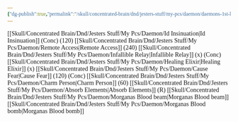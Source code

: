 ```yaml
---
{"dg-publish":true,"permalink":"/skull/concentrated-brain/dnd/jesters-stuff/my-pcs/daemon/daemons-1st-level-spells/","tags":["Tagless"],"noteIcon":""}
---
```


<style id="Force_Custom_Fonts" type="text/css">@font-face{font-style:normal;font-family:"Merriweather";src:local("Merriweather")}@font-face{font-style:bolder;font-family:"Merriweather";src:local("Merriweather")}@font-face{font-style:normal;font-family:"Merriweather";src:local("Merriweather");unicode-range:U+0-FF,U+2E80-9FFF,U+F900-FAFF,U+FE30-FE4F,U+20000-2FA1F}@font-face{font-style:bolder;font-family:"Merriweather";src:local("Merriweather");unicode-range:U+0-FF,U+2E80-9FFF,U+F900-FAFF,U+FE30-FE4F,U+20000-2FA1F}@font-face{font-style:normal;font-family:"Merriweather";src:local("Merriweather");unicode-range:U+0-FF}@font-face{font-style:bolder;font-family:"Merriweather";src:local("Merriweather");unicode-range:U+0-FF}:not(pre):not(code):not(textarea):not(tt):not(kbd):not(samp):not(var){font-family:"Merriweather"!important}pre,code,textarea,tt,kbd,samp,var{font-family:monospace!important}pre *,code *,textarea *,tt *,kbd *,samp *,var *{font-family:monospace!important}</style>
[[Skull/Concentrated Brain/Dnd/Jesters Stuff/My Pcs/Daemon/Id Insinuation\|Id Insinuation]] (Conc) (120)
[[Skull/Concentrated Brain/Dnd/Jesters Stuff/My Pcs/Daemon/Remote Access\|Remote Access]] (240)
[[Skull/Concentrated Brain/Dnd/Jesters Stuff/My Pcs/Daemon/Infallible Relay\|Infallible Relay]] (x) (Conc)
[[Skull/Concentrated Brain/Dnd/Jesters Stuff/My Pcs/Daemon/Healing Elixir\|Healing Elixir]] (x)
[[Skull/Concentrated Brain/Dnd/Jesters Stuff/My Pcs/Daemon/Cause Fear\|Cause Fear]] (120) (Conc)
[[Skull/Concentrated Brain/Dnd/Jesters Stuff/My Pcs/Daemon/Charm Person\|Charm Person]] (60)
[[Skull/Concentrated Brain/Dnd/Jesters Stuff/My Pcs/Daemon/Absorb Elements\|Absorb Elements]] (R)
[[Skull/Concentrated Brain/Dnd/Jesters Stuff/My Pcs/Daemon/Morganas Blood beam\|Morganas Blood beam]]
[[Skull/Concentrated Brain/Dnd/Jesters Stuff/My Pcs/Daemon/Morganas Blood bomb\|Morganas Blood bomb]]
